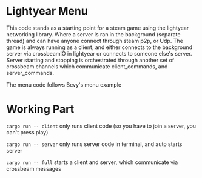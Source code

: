 # Lightyear Menu 

This code stands as a starting point for a steam game using the lightyear networking library. Where a server is ran in the background (separate thread) and can have anyone connect through steam p2p, or Udp. The game is always running as a client, and either connects to the background server via crossbeamIO in lightyear or connects to someone else's server. Server starting and stopping is orchestrated through another set of crossbeam channels which communicate client_commands, and server_commands.


The menu code follows Bevy's menu example


# Working Part

```cargo run -- client``` 
only runs client code (so you have to join a server, you can't press play)

```cargo run -- server``` 
only runs server code in terminal, and auto starts server

```cargo run -- full``` 
starts a client and server, which communicate via crossbeam messages





